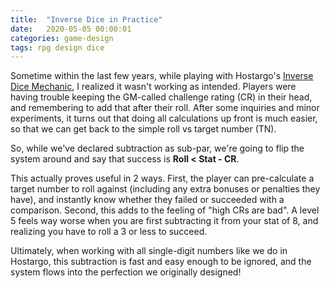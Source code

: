 ```yaml
---
title:  "Inverse Dice in Practice"
date:   2020-05-05 00:00:01
categories: game-design
tags: rpg design dice
---
```

Sometime within the last few years, while playing with Hostargo's [Inverse Dice Mechanic](/blog/game-design/inverse-dice-theory/), I realized it wasn't working as intended. Players were having trouble keeping the GM-called challenge rating (CR) in their head, and remembering to add that after their roll. After some inquiries and minor experiments, it turns out that doing all calculations up front is much easier, so that we can get back to the simple roll vs target number (TN). 

So, while we've declared subtraction as sub-par, we're going to flip the system around and say that success is **Roll < Stat - CR**. 

This actually proves useful in 2 ways. First, the player can pre-calculate a target number to roll against (including any extra bonuses or penalties they have), and instantly know whether they failed or succeeded with a comparison. Second, this adds to the feeling of "high CRs are bad". A level 5 feels way worse when you are first subtracting it from your stat of 8, and realizing you have to roll a 3 or less to succeed.

Ultimately, when working with all single-digit numbers like we do in Hostargo, this subtraction is fast and easy enough to be ignored, and the system flows into the perfection we originally designed!
